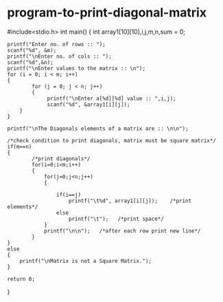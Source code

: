 # program-to-print-diagonal-matrix
#include<stdio.h>
int main()
{
    int array1[10][10],i,j,m,n,sum = 0;
 
    printf("Enter no. of rows :: ");
	scanf("%d", &m);
	printf("\nEnter no. of cols :: ");
	scanf("%d",&n);
	printf("\nEnter values to the matrix :: \n");
	for (i = 0; i < m; i++)
	{
            for (j = 0; j < n; j++)
            {
                 printf("\nEnter a[%d][%d] value :: ",i,j);
                 scanf("%d", &array1[i][j]);
        }
    }
 
    printf("\nThe Diagonals elements of a matrix are :: \n\n");
 
    /*check condition to print diagonals, matrix must be square matrix*/
    if(m==n)
    {
            /*print diagonals*/
            for(i=0;i<m;i++)
            {
                for(j=0;j<n;j++)
                {
 
                    if(i==j)
                        printf("\t%d", array1[i][j]);    /*print elements*/
                    else
                        printf("\t");   /*print space*/
                }
                printf("\n\n");   /*after each row print new line*/
            }
    }
    else
    {
        printf("\nMatrix is not a Square Matrix.");
    }
 
    return 0;
}
